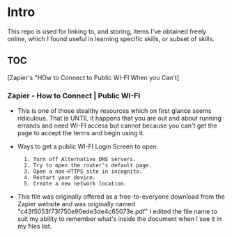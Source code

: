 # Intro
This repo is used for linking to, and storing, items I've obtained freely online, which I found useful in learning specific skills, or subset of skills. 

## TOC
[Zapier's "HOw to Connect to Public WI-FI When you Can't]


### Zapier - How to Connect | Public WI-FI
* This is one of those stealthy resources which on first glance seems ridiculous.  That is UNTIL it happens that you are out and about running errands and need WI-FI access but cannot because you can't get the page to accept the terms and begin using it. 
* Ways to get a public WI-FI Login Screen to open. 

		1. Turn off Alternative DNS servers.
		2. Try to open the router's default page.
		3. Open a non-HTTPS site in incognito.
		4. Restart your device.
		5. Create a new network location. 

* This file was originally offered as a free-to-everyone download from the Zapier website and was originally named "c43f5053f73f750e90ede3de4c65073e.pdf" I edited the file name to suit my ability to remember what's inside the document when I see it in my files list. 

